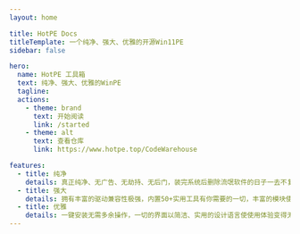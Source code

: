 ```yaml
---
layout: home

title: HotPE Docs
titleTemplate: 一个纯净、强大、优雅的开源Win11PE
sidebar: false

hero:
  name: HotPE 工具箱
  text: 纯净、强大、优雅的WinPE
  tagline: 
  actions:
    - theme: brand
      text: 开始阅读
      link: /started
    - theme: alt
      text: 查看仓库
      link: https://www.hotpe.top/CodeWarehouse

features:
  - title: 纯净
    details: 真正纯净、无广告、无劫持、无后门，装完系统后删除流氓软件的日子一去不复返！
  - title: 强大
    details: 拥有丰富的驱动兼容性极强，内置50+实用工具有你需要的一切，丰富的模块使PE拥有无限可能。
  - title: 优雅
    details: 一键安装无需多余操作，一切的界面以简洁、实用的设计语言使使用体验变得无比清爽。
---
```

